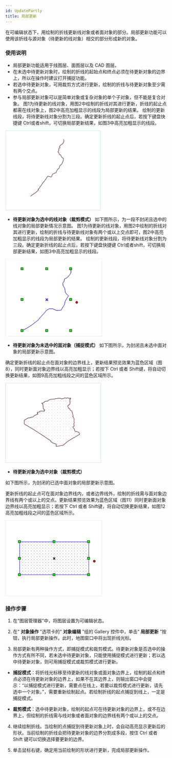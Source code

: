 ```yaml
---
id: UpdatePartly
title: 局部更新  
---  
```

在可编辑状态下，用绘制的折线更新线对象或者面对象的部分。局部更新功能可以使用该折线与源对象（待更新的线对象）相交的部分形成新的对象。
### 使用说明
* 局部更新功能适用于线图层、面图层以及 CAD 图层。
* 在未选中待更新对象时，绘制的折线的起始点和终点必须在待更新对象的边界上，所以在操作时建议打开捕捉功能。
* 若选中待更新对象，可用裁剪方式进行更新，绘制的折线与待更新对象至少需有两个交点。
* 参与局部更新对象可以是简单对象或复杂对象的单个子对象，但不能是复合对象。
图1为待更新的线对象，用图2中绘制的折线对其进行更新，折线的起止点都需在线对象上，图2中高亮加粗显示的线段为局部更新的结果。
绘制的更新线段，将待更新线对象分割为三段。确定更新折线的起止点后，若按下键盘快捷键
Ctrl或者shift，可切换局部更新结果，如图3中高亮加粗显示的线段。  

![](img/Update.png)   

* **待更新对象为选中的线对象（裁剪模式）**
如下图所示，为一段不封闭且选中的线对象的局部更新情况示意图。
图1为待更新的线对象，用图2中绘制的折线对其进行更新，绘制的折线与待更新线对象有两个或以上交点即可，图2中高亮加粗显示的线段为局部更新的结果。
绘制的更新线段，将待更新线对象分割为三段。确定更新折线的起止点后，若按下键盘快捷键
Ctrl或者shift，可切换局部更新结果，如图3中高亮加粗显示的线段。  

![](img/Update9.png) 

* **待更新对象为未选中的面对象（捕捉模式）**
如下图所示，为封闭且未选中面对象的局部更新示意图。

确定更新折线的起止点在面对象的边界线上，更新结果预览效果为蓝色区域（图8），同时更新面对象边界线以高亮加粗显示；若按下 Ctrl 或者
Shift键，将自动切换更新结果，如图9高亮加粗线段之间的蓝色区域所示。  

![](img/Update3.png)   

* **待更新对象为选中对象（裁剪模式）**

如下图所示，为封闭的已选中面对象的局部更新示意图。

更新折线的起止点可在面对象边界线内，或者边界线外，绘制的折线需与面对象边界线有两个或以上的交点。更新结果预览效果为蓝色区域（图11）同时更新面对象边界线以高亮加粗显示；若按下
Ctrl 或者 Shift键，将自动切换更新结果，如图12高亮加粗线段之间的蓝色区域所示。

![](img/Update6.png) 

### 操作步骤

1. 在“图层管理器”中，将图层设置为可编辑状态。

2. 在“ **对象操作** ”选项卡的“ **对象编辑** ”组的 Gallery 控件中，单击“ **局部更新**
”按钮，执行局部更新操作。此时，地图窗口中将出现折线光标。

3. 局部更新有两种操作方式，即捕捉模式和裁剪模式。待更新对象是否选中的操作方式有所不同，若未选中待更新对象，只能使用捕捉模式进行更新；若以选中待更新对象，则可用捕捉模式或裁剪模式进行更新。

* **捕捉模式**：将折线光标移至待更新的线对象或面对象边界上，绘制的起点和终点必须在待更新对象的边界上，如果不在其边界上，则输出窗口中会提示：“以捕捉模式进行更新，需要点在线上，若要以裁剪模式进行更新，请先选中一个对象。”，需要重新绘制起点。若绘制折线的起点捕捉到线上，一定是捕捉模式。

* **裁剪模式**：选中待更新对象，绘制的起点可在待更新对象的边界上，或不在边界上，但绘制的折线需与线对象或者面对象的边界线有两个或以上的交点。

4. 继续绘制折线。当绘制的点捕捉到待更新对象上时，会自动高亮显示更新后的形状。当前绘制的折线会把待更新对象的边界分割成多段，按住 Ctrl 或者 Shift 键可以切换选择要更新的边界。

5. 单击鼠标右键，确定用当前绘制的形状进行更新，完成局部更新操作。



